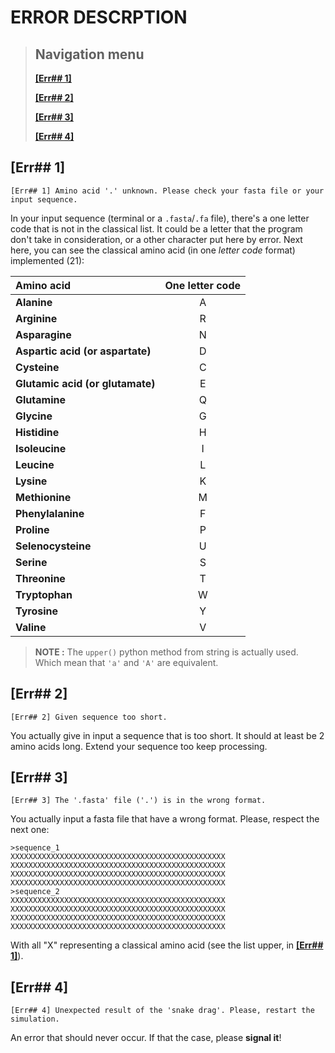 # ERROR DESCRPTION

> ## Navigation menu
> 
> **[[Err## 1]](#err-1)**
> 
> **[[Err## 2]](#err-2)**
> 
> **[[Err## 3]](#err-3)**
> 
> **[[Err## 4]](#err-4)**


## [Err## 1]

```
[Err## 1] Amino acid '.' unknown. Please check your fasta file or your
input sequence.
```

In your input sequence (terminal or a `.fasta`/`.fa` file), there's a one letter
code that is not in the classical list. It could be a letter that the program
don't take in consideration, or a other character put here by error. Next here,
you can see the classical amino acid (in one *letter code* format) implemented
(21):

| Amino acid                       | One letter code |
| :------------------------------- | :-------------: |
| **Alanine**                      |        A        |
| **Arginine**                     |        R        |
| **Asparagine**                   |        N        |
| **Aspartic acid (or aspartate)** |        D        |
| **Cysteine**                     |        C        |
| **Glutamic acid (or glutamate)** |        E        |
| **Glutamine**                    |        Q        |
| **Glycine**                      |        G        |
| **Histidine**                    |        H        |
| **Isoleucine**                   |        I        |
| **Leucine**                      |        L        |
| **Lysine**                       |        K        |
| **Methionine**                   |        M        |
| **Phenylalanine**                |        F        |
| **Proline**                      |        P        |
| **Selenocysteine**               |        U        |
| **Serine**                       |        S        |
| **Threonine**                    |        T        |
| **Tryptophan**                   |        W        |
| **Tyrosine**                     |        Y        |
| **Valine**                       |        V        |

> **NOTE :** The `upper()` python method from string is actually used. Which
> mean that `'a'` and `'A'` are equivalent.

## [Err## 2]

```
[Err## 2] Given sequence too short.
```

You actually give in input a sequence that is too short. It should at least be
2 amino acids long. Extend your sequence too keep processing.

## [Err## 3]

```
[Err## 3] The '.fasta' file ('.') is in the wrong format.
```

You actually input a fasta file that have a wrong format. Please, respect the
next one:

```fasta
>sequence_1
XXXXXXXXXXXXXXXXXXXXXXXXXXXXXXXXXXXXXXXXXXXXXXXX
XXXXXXXXXXXXXXXXXXXXXXXXXXXXXXXXXXXXXXXXXXXXXXXX
XXXXXXXXXXXXXXXXXXXXXXXXXXXXXXXXXXXXXXXXXXXXXXXX
XXXXXXXXXXXXXXXXXXXXXXXXXXXXXXXXXXXXXXXXXXXXXXXX
>sequence_2
XXXXXXXXXXXXXXXXXXXXXXXXXXXXXXXXXXXXXXXXXXXXXXXX
XXXXXXXXXXXXXXXXXXXXXXXXXXXXXXXXXXXXXXXXXXXXXXXX
XXXXXXXXXXXXXXXXXXXXXXXXXXXXXXXXXXXXXXXXXXXXXXXX
XXXXXXXXXXXXXXXXXXXXXXXXXXXXXXXXXXXXXXXXXXXXXXXX
```

With all "X" representing a classical amino acid (see the list upper, in
**[[Err## 1]](#err-1)**).

## [Err## 4]

```
[Err## 4] Unexpected result of the 'snake drag'. Please, restart the simulation.
```

An error that should never occur. If that the case, please **signal it**!
